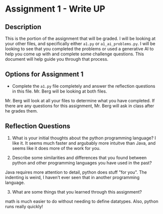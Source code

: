 # Assignment 1 - Write UP

## Description
This is the portion of the assignment that will be graded.  I will be looking at your other files, and specifically either `a1.py` or `a1_ai_problems.py`.  I will be looking to see that you completed the problems or used a generative AI to help you come up with and complete some challenge questions.  This document will help guide you through that process.

## Options for Assignment 1
- Complete the `a1.py` file completely and answer the reflection questions in this file.  Mr. Berg will be looking at both files.

Mr. Berg will look at all your files to determine what you have completed.  If there are any questions for this assignment, Mr. Berg will ask in class after he grades them.


## Reflection Questions

1. What is your initial thoughts about the python programming language?
I like it. It seems much faster and argubably more intuitve than Java, and seems like it does more of the work for you. 


2. Describe some similarities and differences that you found between python and other programming languages you have used in the past?

Java requires more attention to detail, python does stuff "for you". The indenting is weird, I haven't ever seen that in another programming language.

3. What are some things that you learned through this assignment?

math is much easier to do without needing to define datatypes. Also, python runs really quickly!